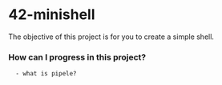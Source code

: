 # 42-minishell
The objective of this project is for you to create a simple shell.


### How can I progress in this project? ###
```
  - what is pipele?
```
